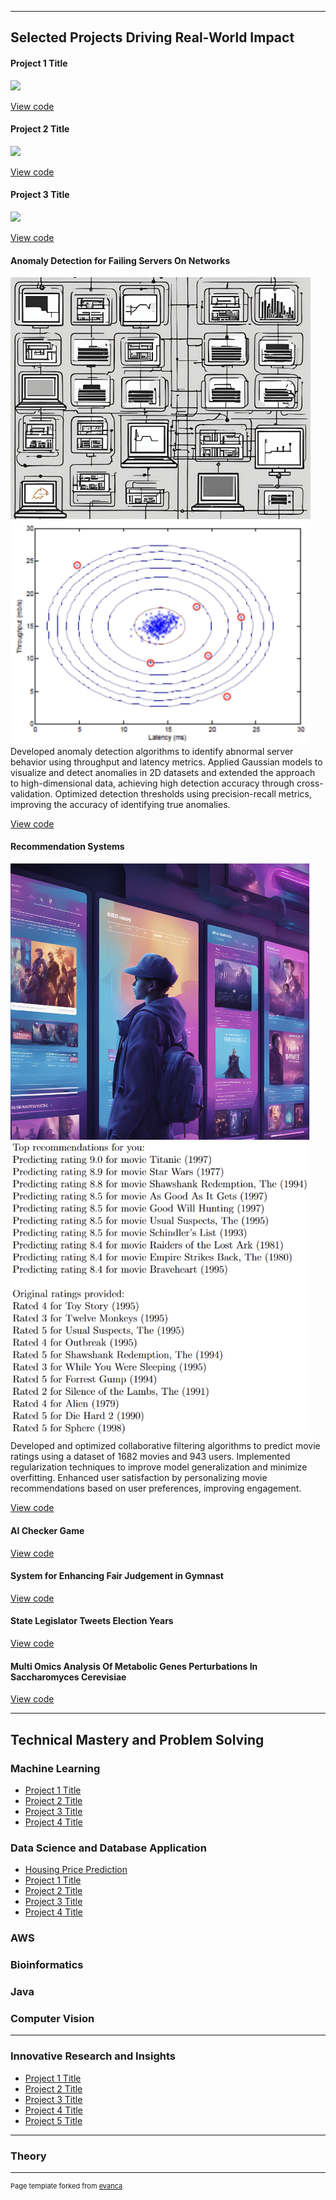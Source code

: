 
---

## Selected Projects Driving Real-World Impact

#### Project 1 Title
<img src="images/dummy_thumbnail.jpg?raw=true"/>

[View code](/sample_page)

#### Project 2 Title
<img src="images/dummy_thumbnail.jpg?raw=true"/>

[View code](/pdf/sample_presentation.pdf)

#### Project 3 Title
<img src="images/dummy_thumbnail.jpg?raw=true"/>

[View code](http://example.com/)

#### Anomaly Detection for Failing Servers On Networks
<img src="images/server2.png?raw=true" width="480"/>
<img src="images/server1.png?raw=true" width="480"/>
Developed anomaly detection algorithms to identify abnormal server behavior using throughput and latency metrics. Applied Gaussian models to visualize and detect anomalies in 2D datasets and extended the approach to high-dimensional data, achieving high detection accuracy through cross-validation. Optimized detection thresholds using precision-recall metrics, improving the accuracy of identifying true anomalies.

[View code](https://github.com/jasmineyliang/AI-checker-proj)

#### Recommendation Systems
<img src="images/RS1.png?raw=true" width="480"/>
<img src="images/RS2.png?raw=true" width="480"/>
Developed and optimized collaborative filtering algorithms to predict movie ratings using a dataset of 1682 movies and 943 users. Implemented regularization techniques to improve model generalization and minimize overfitting. Enhanced user satisfaction by personalizing movie recommendations based on user preferences, improving engagement.

[View code](http://example.com/)

#### AI Checker Game
[View code](https://github.com/jasmineyliang/AI-checker-proj)

#### System for Enhancing Fair Judgement in Gymnast
[View code](http://example.com/)

#### State Legislator Tweets Election Years
[View code](https://github.com/jasmineyliang/state-legislator-tweets-election-years-proj)

#### Multi Omics Analysis Of Metabolic Genes Perturbations In Saccharomyces Cerevisiae
[View code](https://github.com/jasmineyliang/multi-omics-analysis-of-metabolic-genes-perturbations-in-saccharomyces-cerevisiae)


---
## Technical Mastery and Problem Solving
### Machine Learning
- [Project 1 Title](http://example.com/)
- [Project 2 Title](http://example.com/)
- [Project 3 Title](http://example.com/)
- [Project 4 Title](http://example.com/)
### Data Science and Database Application
- [Housing Price Prediction](http://example.com/)
- [Project 1 Title](http://example.com/)
- [Project 2 Title](http://example.com/)
- [Project 3 Title](http://example.com/)
- [Project 4 Title](http://example.com/)
### AWS
### Bioinformatics
### Java
### Computer Vision

---

### Innovative Research and Insights

- [Project 1 Title](http://example.com/)
- [Project 2 Title](http://example.com/)
- [Project 3 Title](http://example.com/)
- [Project 4 Title](http://example.com/)
- [Project 5 Title](http://example.com/)

---
### Theory




---
<p style="font-size:11px">Page template forked from <a href="https://github.com/evanca/quick-portfolio">evanca</a></p>
<!-- Remove above link if you don't want to attibute -->
